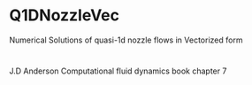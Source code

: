 # Q1DNozzleVec
Numerical Solutions of quasi-1d nozzle flows in Vectorized form
#
J.D Anderson Computational fluid dynamics book chapter 7 

